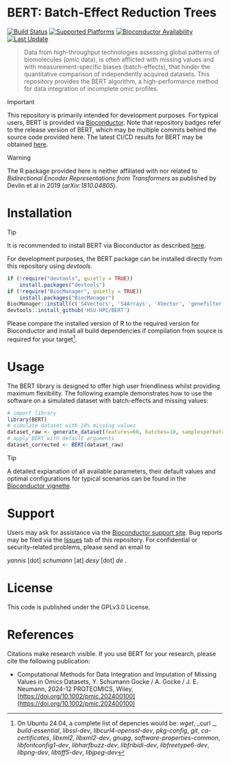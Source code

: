 # BERT: Batch-Effect Reduction Trees

[![Build Status](https://bioconductor.org/shields/build/release/bioc/BERT.svg)]()
[![Supported Platforms](https://bioconductor.org/shields/availability/release/BERT.svg)]()
[![Bioconductor Availability](https://bioconductor.org/shields/years-in-bioc/BERT.svg)]()
[![Last Update](https://bioconductor.org/shields/lastcommit/release/bioc/BERT.svg)]()


> Data from high-throughput technologies assessing global patterns of biomolecules (*omic* data), is often afflicted with missing values and with measurement-specific biases (batch-effects), that hinder the quantitative comparison of independently acquired datasets. This repository provides the BERT algorithm, a high-performance method for data integration of incomplete omic profiles.

> [!IMPORTANT]
> This repository is primarily intended for development purposes. For typical users, BERT is provided via [Bioconductor](https://www.bioconductor.org/packages/release/bioc/html/BERT.html). Note that repository badges refer to the release version of BERT, which may be multiple commits behind the source code provided here. The latest CI/CD results for BERT may be obtained [here](https://www.bioconductor.org/packages/devel/bioc/html/BERT.html).

> [!WARNING]
> The R package provided here is neither affiliated with nor related to _Bidirectional Encoder Representations from Transformers_ as published by Devlin et al in 2019 (_arXiv:1810.04805_).

# Installation

> [!TIP]
> It is recommended to install BERT via Bioconductor as described [here](https://www.bioconductor.org/packages/release/bioc/html/BERT.html).

For development purposes, the BERT package can be installed directly from this repository using _devtools_.

```R
if (!require("devtools", quietly = TRUE))
    install.packages("devtools")
if (!require("BiocManager", quietly = TRUE))
    install.packages("BiocManager")
BiocManager::install(c('S4Vectors', 'S4Arrays', 'XVector', 'genefilter', 'SparseArray'))
devtools::install_github('HSU-HPC/BERT')
```

Please compare the installed version of R to the required version for Bioconductor and install all build dependencies if compilation from source is required for your target[^1].


# Usage

The BERT library is designed to offer high user friendliness whilst providing maximum flexibility. The following example demonstrates how to use the software on a simulated dataset with batch-effects and missing values:


```R
# import library
library(BERT)
# simulate dataset with 10% missing values
dataset_raw <- generate_dataset(features=60, batches=10, samplesperbatch=10, mvstmt=0.1, classes=2)
# apply BERT with default arguments
dataset_corrected <- BERT(dataset_raw)
```

> [!TIP]
> A detailed explanation of all available parameters, their default values and optimal configurations for typical scenarios can be found in the [Bioconductor vignette](https://www.bioconductor.org/packages/release/bioc/vignettes/BERT/inst/doc/BERT-Vignette.html).

# Support

Users may ask for assistance via the [Bioconductor support site](https://support.bioconductor.org/tag/bert/). Bug reports may be filed via the [Issues](https://github.com/HSU-HPC/BERT/issues) tab of this repository. For confidential or security-related problems, please send an email to 

_yannis_ [dot] _schumann_ [at] _desy_ [dot] _de_ .

# License

This code is published under the GPLv3.0 License.

# References

Citations make research visible. If you use BERT for your research, please cite the following publication:

- Computational Methods for Data Integration and Imputation of Missing Values in Omics Datasets, Y. Schumann Gocke / A. Gocke / J. E. Neumann, 2024-12 PROTEOMICS, Wiley, [https://doi.org/10.1002/pmic.202400100](https://doi.org/10.1002/pmic.202400100)

[^1]: On Ubuntu 24.04, a complete list of depencies would be: _wget_, _curl _, _build-essential_, _libssl-dev_, _libcurl4-openssl-dev_, _pkg-config_, _git_, _ca-certificates_, _libxml2_, _libxml2-dev_, _gnupg_, _software-properties-common_, _libfontconfig1-dev_, _libharfbuzz-dev_, _libfribidi-dev_, _libfreetype6-dev_, _libpng-dev_, _libtiff5-dev_, _libjpeg-dev_
